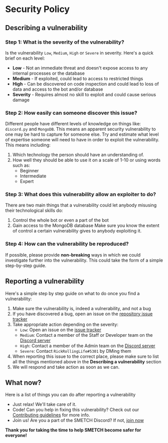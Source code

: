 # Security Policy

## Describing a vulnerability 

### Step 1: What is the severity of the vulnerability?
Is the vulnerability `Low`, `Medium`, `High` or `Severe` in severity.
Here's a quick brief on each level:
- **Low** - Not an immediate threat and doesn't expose access to any internal processes or the database
- **Medium** - If exploited, could lead to access to restricted things
- **High** - Can be discovered on code inspection and could lead to loss of data and access to the bot and/or database 
- **Severity** - Requires almost no skill to exploit and could cause serious damage

### Step 2: How easily can someone discover this issue?
Different people have different levels of knowledge on things like: `discord.py` and `MongoDB`.
This means an apparent security vulnerability to one may be hard to capture for someone else.
Try and estimate what level of expertise someone will need to have in order to exploit the vulnerability.
This means including:
1. Which technology the person should have an understanding of.
2. How well they should be able to use it on a scale of 1-10 or using words such as:
    - Beginner
    - Intermediate
    - Expert

### Step 3: What does this vulnerability allow an exploiter to do?
There are two main things that a vulnerability could let anybody misusing their technological skills do:
1. Control the whole bot or even a part of the bot
2. Gain access to the MongoDB database
Make sure you know the extent of control a certain vulnerability gives to anybody exploiting it.

### Step 4: How can the vulnerability be reproduced?
If possible, please provide **non-breaking** ways in which we could investigate further into the vulnerability.
This could take the form of a simple step-by-step guide.

## Reporting a vulnerability
Here's a simple step by step guide on what to do once you find a vulnerability:
1. Make sure the vulnerability is, indeed a vulnerability, and not a bug
2. If you have discovered a bug, open an issue on the [repository issue tracker](https://github.com/smetch-discord/smetch-bot/issues)
3. Take appropriate action depending on the severity:
    - `Low`: Open an issue on the [issue tracker](https://github.com/smetch-discord/smetch-bot/issues)
    - `Medium`: Contact a member of the Staff or Developer team on the [Discord server](https://discord.gg/5AqVhkWXyQ)
    - `High`: Contact a member of the Admin team on the [Discord server](https://discord.gg/5AqVhkWXyQ)
    - `Severe`: Contact `RickRollingLife#5301` by DMing them
4. When reporting this issue to the correct place, please make sure to list all the things mentioned above in the **Describing a vulnerability** section
5. We will respond and take action as soon as we can.

## What now?
Here is a list of things you can do after reporting a vulnerability 
- Just relax! We'll take care of it.
- Code! Can you help in fixing this vulnerability? Check out our [Contributing guidelines]() for more info.
- Join us! Are you a part of the SMETCH Discord? If not, [join now](https://discord.gg/5AqVhkWXyQ)

**Thank you for taking the time to help SMETCH become safer for everyone!**
